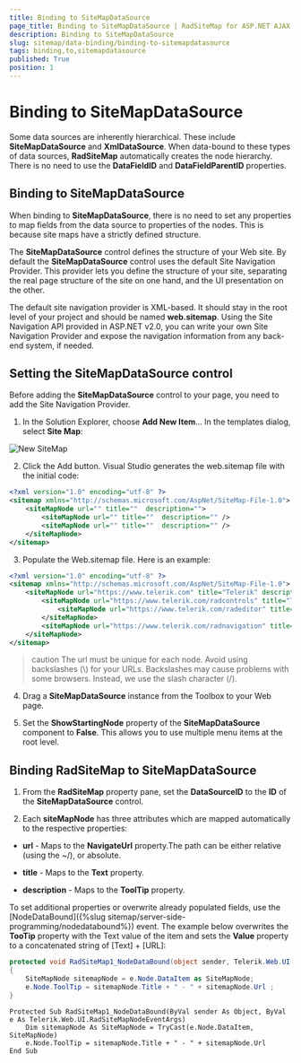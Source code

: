 ```yaml
---
title: Binding to SiteMapDataSource
page_title: Binding to SiteMapDataSource | RadSiteMap for ASP.NET AJAX Documentation
description: Binding to SiteMapDataSource
slug: sitemap/data-binding/binding-to-sitemapdatasource
tags: binding,to,sitemapdatasource
published: True
position: 1
---
```


# Binding to SiteMapDataSource

Some data sources are inherently hierarchical. These include **SiteMapDataSource** and **XmlDataSource**. When data-bound to these types of data sources, **RadSiteMap** automatically creates the node hierarchy. There is no need to use the **DataFieldID** and **DataFieldParentID** properties.

## Binding to SiteMapDataSource

When binding to **SiteMapDataSource**, there is no need to set any properties to map fields from the data source to properties of the nodes. This is because site maps have a strictly defined structure.

The **SiteMapDataSource** control defines the structure of your Web site. By default the **SiteMapDataSource** control uses the default Site Navigation Provider. This provider lets you define the structure of your site, separating the real page structure of the site on one hand, and the UI presentation on the other.

The default site navigation provider is XML-based. It should stay in the root level of your project and should be named **web.sitemap**. Using the Site Navigation API provided in ASP.NET v2.0, you can write your own Site Navigation Provider and expose the navigation information from any back-end system, if needed.

## Setting the SiteMapDataSource control

Before adding the **SiteMapDataSource** control to your page, you need to add the Site Navigation Provider.

1. In the Solution Explorer, choose **Add New Item**... In the templates dialog, select **Site Map**:

![New SiteMap](images/sitemap_newsitemap.png)



2. Click the Add button. Visual Studio generates the web.sitemap file with the initial code:

````XML
<?xml version="1.0" encoding="utf-8" ?>
<sitemap xmlns="http://schemas.microsoft.com/AspNet/SiteMap-File-1.0">   
    <siteMapNode url="" title=""  description="">       
        <siteMapNode url="" title=""  description="" />       
        <siteMapNode url="" title=""  description="" />   
    </siteMapNode>
</sitemap>
````

3. Populate the Web.sitemap file. Here is an example:

````XML
<?xml version="1.0" encoding="utf-8" ?>
<sitemap xmlns="http://schemas.microsoft.com/AspNet/SiteMap-File-1.0"> 
    <siteMapNode url="https://www.telerik.com" title="Telerik" description="Telerik home page"> 
        <siteMapNode url="https://www.telerik.com/radcontrols" title="Telerik RadControls for ASP.NET" description="Telerik RadControls for ASP.NET" > 
            <siteMapNode url="https://www.telerik.com/radeditor" title="Telerik RadEditor" description="Telerik RadEditor control"/> 
        </siteMapNode> 
        <siteMapNode url="https://www.telerik.com/radnavigation" title="Telerik RadNavigation controls" description="Telerik RadNavigation controls" /> 
    </siteMapNode>
</sitemap>
````

>caution The url must be unique for each node. Avoid using backslashes (\\) for your URLs. Backslashes may cause problems with some browsers. Instead, we use the slash character (/).
>


4. Drag a **SiteMapDataSource** instance from the Toolbox to your Web page.

5. Set the **ShowStartingNode** property of the **SiteMapDataSource** component to **False**. This allows you to use multiple menu items at the root level.



## Binding RadSiteMap to SiteMapDataSource

1. From the **RadSiteMap** property pane, set the **DataSourceID** to the **ID** of the **SiteMapDataSource** control.

2. Each **siteMapNode** has three attributes which are mapped automatically to the respective properties:

* **url** - Maps to the **NavigateUrl** property.The path can be either relative (using the ~/), or absolute.

* **title** - Maps to the **Text** property.

* **description** - Maps to the **ToolTip** property.

To set additional properties or overwrite already populated fields, use the [NodeDataBound]({%slug sitemap/server-side-programming/nodedatabound%}) event. The example below overwrites the **TooTip** property with the Text value of the item and sets the **Value** property to a concatenated string of [Text] + [URL]:



````C#
protected void RadSiteMap1_NodeDataBound(object sender, Telerik.Web.UI.RadSiteMapNodeEventArgs e)
{   
    SiteMapNode sitemapNode = e.Node.DataItem as SiteMapNode;   
    e.Node.ToolTip = sitemapNode.Title + " - " + sitemapNode.Url ;
}		
````
````VB.NET
Protected Sub RadSiteMap1_NodeDataBound(ByVal sender As Object, ByVal e As Telerik.Web.UI.RadSiteMapNodeEventArgs)
    Dim sitemapNode As SiteMapNode = TryCast(e.Node.DataItem, SiteMapNode)
    e.Node.ToolTip = sitemapNode.Title + " - " + sitemapNode.Url
End Sub
````

